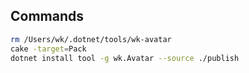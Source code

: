 ## Commands

```bash
rm /Users/wk/.dotnet/tools/wk-avatar
cake -target=Pack
dotnet install tool -g wk.Avatar --source ./publish
```